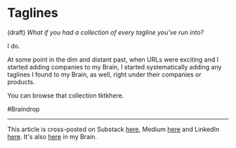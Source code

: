# Taglines
(draft) 
*What if you had a collection of every tagline you've run into?* 

I do. 

At some point in the dim and distant past, when URLs were exciting and I started adding companies to my Brain, I started systematically adding any taglines I found to my Brain, as well, right under their companies or products. 

You can browse that collection tktkhere. 

#Braindrop 

--- 
This article is cross-posted on Substack [here](), Medium [here]() and LinkedIn [here](). It's also [here]() in my Brain.  